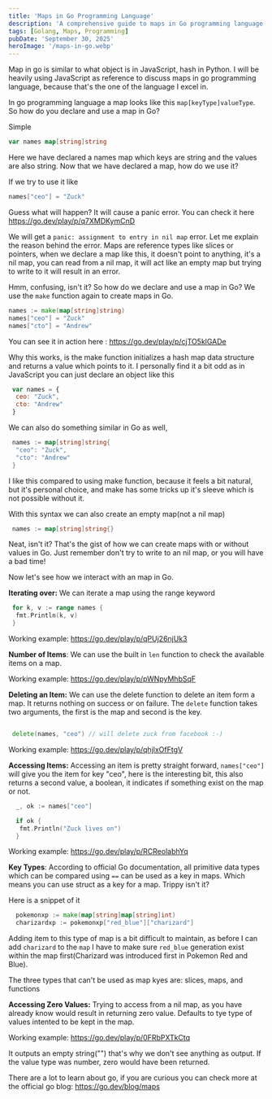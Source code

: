 ```yaml
---
title: 'Maps in Go Programming Language'
description: 'A comprehensive guide to maps in Go programming language with examples.'
tags: [Golang, Maps, Programming]
pubDate: 'September 30, 2025'
heroImage: '/maps-in-go.webp'
---
```


Map in go is similar to what object is in JavaScript, hash in Python. I will be heavily using JavaScript as reference to discuss maps in go programming language, because that's the one of the language I excel in.

In go programming language a map looks like this `map[keyType]valueType`. So how do you declare and use a map in Go?

Simple
```go
var names map[string]string
```

Here we have declared a names map which keys are string and the values are also string. Now that we have declared a map, how do we use it?

If we try to use it like
```go
names["ceo"] = "Zuck"
```

Guess what will happen? It will cause a panic error. You can check it here https://go.dev/play/p/q7XMDKymCnD

We will get a `panic: assignment to entry in nil map` error. Let me explain the reason behind the error. Maps are reference types like slices or pointers, when we declare a map like this, it doesn't point to anything, it's a nil map, you can read from a nil map, it will act like an empty map but trying to write to it will result in an error.

Hmm, confusing, isn't it? So how do we declare and use a map in Go? We use the `make` function again to create maps in Go.

```go
names := make(map[string]string)
names["ceo"] = "Zuck"
names["cto"] = "Andrew"
```

You can see it in action here :  https://go.dev/play/p/cjTO5klGADe

Why this works, is the make function initializes a hash map data structure and returns a value which points to it. I personally find it a bit odd as in JavaScript you can just declare an object like this

```javascript
 var names = {
  ceo: "Zuck",
  cto: "Andrew"
 }
```

We can also do something similar in Go as well,

```go
 names := map[string]string{
  "ceo": "Zuck",
  "cto": "Andrew"
 }
```

I like this compared to using make function, because it feels a bit natural, but it's personal choice, and make has some tricks up it's sleeve which is not possible without it.

With this syntax we can also create an empty map(not a nil map)

```go
 names := map[string]string{}
```

Neat, isn't it? That's the gist of how we can create maps with or without values in Go. Just remember don't try to write to an nil map, or you will have a bad time!

Now let's see how we interact with an map in Go.

**Iterating over:** We can iterate a map using the range keyword

```go
 for k, v := range names {
  fmt.Println(k, v)
 }
```

Working example: https://go.dev/play/p/qPUj26njUk3

**Number of Items**: We can use the built in `len` function to check the available items on a map.

Working example: https://go.dev/play/p/pWNpyMhbSqF

**Deleting an Item:** We can use the delete function to delete an item form a map. It returns nothing on success or on failure. The `delete` function takes two arguments, the first is the map and second is the key.

```go

 delete(names, "ceo") // will delete zuck from facebook :-)

```

Working example: https://go.dev/play/p/qhjlxOfFtgV

**Accessing Items:** Accessing an item is pretty straight forward, `names["ceo"]` will give you the item for key "ceo", here is the interesting bit, this also returns a second value, a boolean, it indicates if something exist on the map or not.

```go
  _, ok := names["ceo"]

  if ok {
   fmt.Println("Zuck lives on")
  }
```

Working example: https://go.dev/play/p/RCReolabhYq

**Key Types**: According to official Go documentation, all primitive data types which can be compared using `==` can be used as a key in maps.
Which means you can use struct as a key for a map. Trippy isn't it? 

Here is a snippet of it

```go
  pokemonxp := make(map[string]map[string]int)
  charizardxp := pokemonxp["red_blue"]["charizard"]
```

Adding item to this type of map is a bit difficult to maintain, as before I can add `charizard` to the `map` I have to make sure `red_blue` generation exist within the map first(Charizard was introduced first in Pokemon Red and Blue).

The three types that can't be used as map kyes are: slices, maps, and functions


**Accessing Zero Values:** Trying to access from a nil map, as you have already know would result in returning zero value. Defaults to tye type of values intented to be kept in the map.

Working example: https://go.dev/play/p/0FRbPXTkCtq

It outputs an empty string("") that's why we don't see anything as output. If the value type was number, zero would have been returned.

There are a lot to learn about go, if you are curious you can check more at the official go blog: https://go.dev/blog/maps 